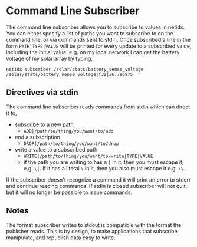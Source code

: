# Command Line Subscriber

The command line subscriber allows you to subscribe to values in
netidx. You can either specify a list of paths you want to subscribe
to on the command line, or via commands sent to stdin. Once subscribed
a line in the form `PATH|TYPE|VALUE` will be printed for every update
to a subscribed value, including the initial value. e.g. on my local
network I can get the battery voltage of my solar array by typing,

```
netidx subscriber /solar/stats/battery_sense_voltage
/solar/stats/battery_sense_voltage|f32|26.796875
```

## Directives via stdin

The command line subscriber reads commands from stdin which can direct it to,
- subscribe to a new path
  - `ADD|/path/to/thing/you/want/to/add`
- end a subscription
  - `DROP|/path/to/thing/you/want/to/drop`
- write a value to a subscribed path
  - `WRITE|/path/to/thing/you/want/to/write|TYPE|VALUE`
  - if the path you are writing to has a `|` in it, then you must
    escape it, e.g. `\|`. If it has a literal `\` in it, then you also
    must escape it e.g. `\\`.

If the subscriber doesn't recognize a command it will print an error
to stderr and continue reading commands. If stdin is closed subscriber
will not quit, but it will no longer be possible to issue commands.

## Notes

The format subscriber writes to stdout is compatible with the format
the publisher reads. This is by design, to make applications that
subscribe, manipulate, and republish data easy to write.
